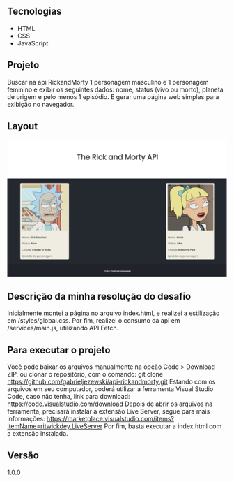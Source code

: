 ## Tecnologias

- HTML
- CSS
- JavaScript

## Projeto

Buscar na api <a href="https://rickandmortyapi.com/documentation"></a> RickandMorty 1 personagem masculino e 1 personagem feminino e exibir os seguintes dados: nome, status (vivo ou morto), planeta de origem e pelo menos 1 episódio. E gerar uma página web simples para exibição no navegador.

## Layout

<img alt="Layout" src="/images/layout.png" width="1000px" />

## Descrição da minha resolução do desafio

Inicialmente montei a página no arquivo index.html, e realizei a estilização em /styles/global.css. Por fim, realizei o consumo da api em /services/main.js, utilizando API Fetch.

## Para executar o projeto

Você pode baixar os arquivos manualmente na opção Code > Download ZIP, ou clonar o repositório, com o comando: git clone https://github.com/gabrieljezewski/api-rickandmorty.git
Estando com os arquivos em seu computador, poderá utilizar a ferramenta Visual Studio Code, caso não tenha, link para download: https://code.visualstudio.com/download
Depois de abrir os arquivos na ferramenta, precisará instalar a extensão Live Server, segue para mais informações: https://marketplace.visualstudio.com/items?itemName=ritwickdey.LiveServer
Por fim, basta executar a index.html com a extensão instalada.

## Versão

1.0.0

